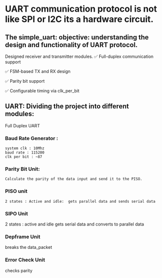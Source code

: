 # UART communication protocol is not like SPI or I2C its a hardware circuit.

## The simple_uart: objective: understanding the design and functionality of UART protocol.
Designed receiver and transmitter modules.
✅ Full-duplex communication support

✅ FSM-based TX and RX design

✅ Parity bit support

✅ Configurable timing via clk_per_bit

## UART: Dividing the project into different modules:
Full Duplex UART
### Baud Rate Generator : 
    system clk : 10Mhz
    baud rate : 115200
    clk per bit : ~87
### Parity Bit Unit:
    Calculate the parity of the data input and send it to the PISO.
### PISO unit
    2 states : Active and idle:  gets parallel data and sends serial data

### SIPO Unit 
2 states : active and idle gets serial data and converts to parallel data 
### Depframe Unit
breaks the data_packet
### Error Check Unit 
checks parity 
